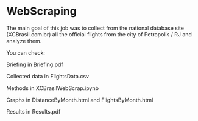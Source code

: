 # WebScraping

The main goal of this job was to collect from the national database site (XCBrasil.com.br) all the official flights from the city of Petropolis / RJ and analyze them.

You can check:

Briefing in Briefing.pdf

Collected data in FlightsData.csv

Methods in XCBrasilWebScrap.ipynb

Graphs in DistanceByMonth.html and FlightsByMonth.html

Results in Results.pdf
